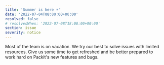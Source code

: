 ```yaml
---
title: 'Summer is here ☀️'
date: '2022-07-04T08:00:00+00:00'
resolved: false
# resolvedWhen: '2022-07-08T18:00:00+00:00'
section: issue
severity: notice
---
```

Most of the team is on vacation. We try our best to solve issues with limited resources.
Give us some time to get refreshed and be better prepared to work hard on Packit's new features and bugs. 
